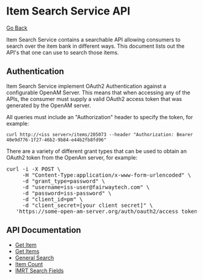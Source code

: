 # Item Search Service API

[Go Back](/README.md)

Item Search Service contains a searchable API allowing consumers to search over the item bank in different ways.  This document lists out the API's that one can use to search those items.

## Authentication
Item Search Service implement OAuth2 Authentication against a configurable OpenAM Server. This means that when accessing any of the APIs, the consumer must supply a valid OAuth2 access token that was generated by the OpenAM server.

All queries must include an "Authorization" header to specify the token, for example:

`curl http://<iss server>/items/205073 --header "Authorization: Bearer 40e9d776-1f27-46b2-9b84-e44b2fb8fd96"` 

There are a variety of different grant types that can be used to obtain an OAuth2 token from the OpenAm server, for example:

<pre>
curl -i -X POST \
     -H "Content-Type:application/x-www-form-urlencoded" \
     -d "grant_type=password" \
     -d "username=iss-user@fairwaytech.com" \
     -d "password=iss-password" \
     -d "client_id=pm" \
     -d "client_secret=[your client secret]" \
   'https://some-open-am-server.org/auth/oauth2/access_token?realm=%2Fsbac'
</pre>

## API Documentation

* [Get Item](get_item_api.md)
* [Get Items](get_items_api.md)
* [General Search](general_search_api.md)
* [Item Count](item_count_api.md)
* [IMRT Search Fields](imrt_search_fields.md)
